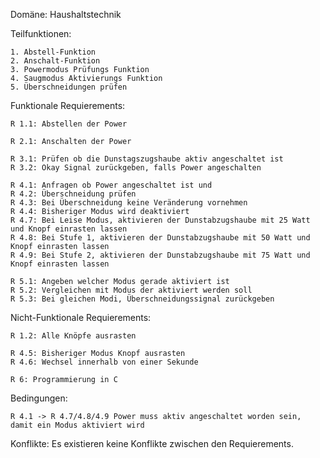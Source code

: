 Domäne: Haushaltstechnik

Teilfunktionen:

    1. Abstell-Funktion
    2. Anschalt-Funktion
    3. Powermodus Prüfungs Funktion
    4. Saugmodus Aktivierungs Funktion
    5. Überschneidungen prüfen


Funktionale Requierements:

    R 1.1: Abstellen der Power

    R 2.1: Anschalten der Power

    R 3.1: Prüfen ob die Dunstagszugshaube aktiv angeschaltet ist
    R 3.2: Okay Signal zurückgeben, falls Power angeschalten

    R 4.1: Anfragen ob Power angeschaltet ist und 
    R 4.2: Überschneidung prüfen
    R 4.3: Bei Überschneidung keine Veränderung vornehmen
    R 4.4: Bisheriger Modus wird deaktiviert
    R 4.7: Bei Leise Modus, aktivieren der Dunstabzugshaube mit 25 Watt und Knopf einrasten lassen
    R 4.8: Bei Stufe 1, aktivieren der Dunstabzugshaube mit 50 Watt und Knopf einrasten lassen
    R 4.9: Bei Stufe 2, aktivieren der Dunstabzugshaube mit 75 Watt und Knopf einrasten lassen

    R 5.1: Angeben welcher Modus gerade aktiviert ist
    R 5.2: Vergleichen mit Modus der aktiviert werden soll
    R 5.3: Bei gleichen Modi, Überschneidungssignal zurückgeben

Nicht-Funktionale Requierements:

    R 1.2: Alle Knöpfe ausrasten

    R 4.5: Bisheriger Modus Knopf ausrasten
    R 4.6: Wechsel innerhalb von einer Sekunde

    R 6: Programmierung in C


Bedingungen:

    R 4.1 -> R 4.7/4.8/4.9 Power muss aktiv angeschaltet worden sein, damit ein Modus aktiviert wird


Konflikte:
Es existieren keine Konflikte zwischen den Requierements.
